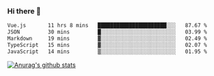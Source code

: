 ### Hi there 👋



<!--
**webB1an/webB1an** is a ✨ _special_ ✨ repository because its `README.md` (this file) appears on your GitHub profile.

Here are some ideas to get you started:

- 🔭 I’m currently working on ...
- 🌱 I’m currently learning ...
- 👯 I’m looking to collaborate on ...
- 🤔 I’m looking for help with ...
- 💬 Ask me about ...
- 📫 How to reach me: ...
- 😄 Pronouns: ...
- ⚡ Fun fact: ...
-->

<!--START_SECTION:waka-->

```txt
Vue.js       11 hrs 8 mins   ██████████████████████░░░   87.67 %
JSON         30 mins         █░░░░░░░░░░░░░░░░░░░░░░░░   03.99 %
Markdown     19 mins         ▓░░░░░░░░░░░░░░░░░░░░░░░░   02.49 %
TypeScript   15 mins         ▓░░░░░░░░░░░░░░░░░░░░░░░░   02.07 %
JavaScript   14 mins         ▒░░░░░░░░░░░░░░░░░░░░░░░░   01.95 %
```

<!--END_SECTION:waka-->


[![Anurag's github stats](https://github-readme-stats.vercel.app/api?username=webB1an&show_icons=true&theme=radical)](https://github.com/anuraghazra/github-readme-stats)

